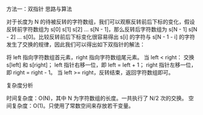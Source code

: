方法一：双指针
思路与算法

对于长度为 N 的待被反转的字符数组，我们可以观察反转前后下标的变化，假设反转前字符数组为 s[0] s[1] s[2] ... s[N - 1]，那么反转后字符数组为 s[N - 1] s[N - 2] ... s[0]。比较反转前后下标变化很容易得出 s[i] 的字符与 s[N - 1 - i] 的字符发生了交换的规律，因此我们可以得出如下双指针的解法：

将 left 指向字符数组首元素，right 指向字符数组尾元素。
当 left < right：
交换 s[left] 和 s[right]；
left 指针右移一位，即 left = left + 1；
right 指针左移一位，即 right = right - 1。
当 left >= right，反转结束，返回字符数组即可。


复杂度分析

时间复杂度：O(N)，其中 N 为字符数组的长度。一共执行了 N/2 次的交换。
空间复杂度：O(1)。只使用了常数空间来存放若干变量。
